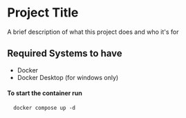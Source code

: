 # Project Title

A brief description of what this project does and who it's for

## Required Systems to have 

- Docker
- Docker Desktop (for windows only)

#### To start the container run 

```http
  docker compose up -d
```



